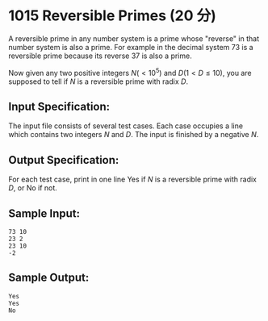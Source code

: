# 1015 Reversible Primes (20 分)

A reversible prime in any number system is a prime whose "reverse" in that number system is also a prime. For example in the decimal system 73 is a reversible prime because its reverse 37 is also a prime.

Now given any two positive integers $N (< 10^5)$ and $D (1 < D ≤ 10)$, you are supposed to tell if $N$ is a reversible prime with radix $D$.

## Input Specification:
The input file consists of several test cases. Each case occupies a line which contains two integers $N$ and $D$. The input is finished by a negative $N$.

## Output Specification:
For each test case, print in one line Yes if $N$ is a reversible prime with radix $D$, or No if not.

## Sample Input:
```
73 10
23 2
23 10
-2
```

## Sample Output:
```
Yes
Yes
No
```
